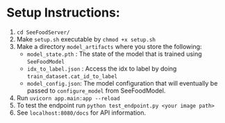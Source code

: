 # Setup Instructions: 
1. `cd SeeFoodServer/`
2. Make `setup.sh` executable by `chmod +x setup.sh` 
3. Make a directory `model_artifacts` where you store the following:
    - `model_state.pth` : The state of the model that is trained using `SeeFoodModel` 
    - `idx_to_label.json` : Access the idx to label by doing `train_dataset.cat_id_to_label` 
    - `model_config.json`: The model configuration that will eventually be passed to `configure_model` from SeeFoodModel.
4. Run `uvicorn app.main:app --reload`
5. To test the endpoint run `python test_endpoint.py <your image path>`
6. See `localhost:8080/docs` for API information.